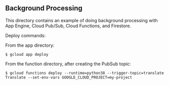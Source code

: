 Background Processing
---------------------

This directory contains an example of doing background processing with App
Engine, Cloud Pub/Sub, Cloud Functions, and Firestore.

Deploy commands:

From the app directory:
```
$ gcloud app deploy
```

From the function directory, after creating the PubSub topic:
```
$ gcloud functions deploy --runtime=python38 --trigger-topic=translate Translate --set-env-vars GOOGLE_CLOUD_PROJECT=my-project
```

